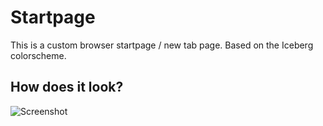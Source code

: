 # Startpage

This is a custom browser startpage / new tab page. Based on the Iceberg colorscheme.

## How does it look?

![Screenshot](images/screenshot.png)
